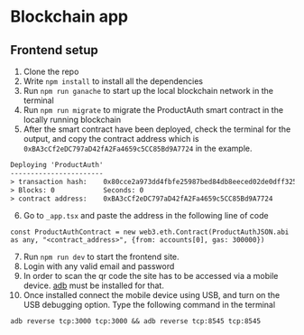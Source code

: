 # Blockchain app

## Frontend setup

1. Clone the repo
2. Write `npm install` to install all the dependencies
3. Run `npm run ganache` to start up the local blockchain network in the terminal
4. Run `npm run migrate` to migrate the ProductAuth smart contract in the locally running blockchain
5. After the smart contract have been deployed, check the terminal for the output, and copy the contract address which is `0xBA3cCf2eDC797aD42fA2Fa4659c5CC85Bd9A7724` in the example.

```txt
Deploying 'ProductAuth'
-----------------------
> transaction hash:    0x80cce2a973dd4fbfe25987bed84db8eeced02de0dff325c88d82f9228bd80416    
> Blocks: 0            Seconds: 0
> contract address:    0xBA3cCf2eDC797aD42fA2Fa4659c5CC85Bd9A7724
```
6. Go to `_app.tsx` and paste the address in the following line of code

```tsx
const ProductAuthContract = new web3.eth.Contract(ProductAuthJSON.abi as any, "<contract_address>", {from: accounts[0], gas: 300000})

```
7. Run `npm run dev` to start the frontend site.
8. Login with any valid email and password
9. In order to scan the qr code the site has to be accessed via a mobile device. [adb](https://www.xda-developers.com/install-adb-windows-macos-linux/) must be installed for that.
10. Once installed connect the mobile device using USB, and turn on the USB debugging option. Type the following command in the terminal

```txt
adb reverse tcp:3000 tcp:3000 && adb reverse tcp:8545 tcp:8545
```